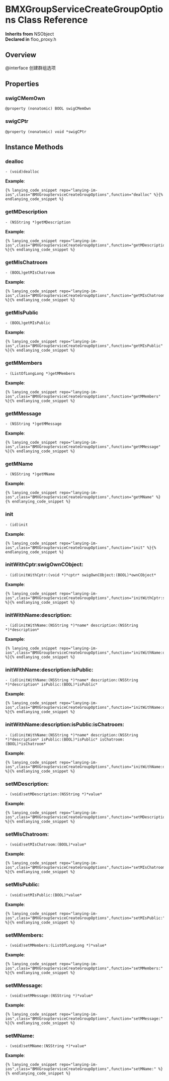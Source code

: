 # BMXGroupServiceCreateGroupOptions Class Reference

  **Inherits from** NSObject  
  **Declared in** floo_proxy.h  

## Overview

@interface 创建群组选项

## Properties

<a name="//api/name/swigCMemOwn" title="swigCMemOwn"></a>
### swigCMemOwn

`@property (nonatomic) BOOL swigCMemOwn`

<a name="//api/name/swigCPtr" title="swigCPtr"></a>
### swigCPtr

`@property (nonatomic) void *swigCPtr`

<a title="Instance Methods" name="instance_methods"></a>
## Instance Methods

<a name="//api/name/dealloc" title="dealloc"></a>
### dealloc

`- (void)dealloc`

<a name="//api/name/getMDescription" title="getMDescription"></a>
**Example**:
```
{% lanying_code_snippet repo="lanying-im-ios",class="BMXGroupServiceCreateGroupOptions",function="dealloc" %}{% endlanying_code_snippet %}
```
### getMDescription

`- (NSString *)getMDescription`

<a name="//api/name/getMIsChatroom" title="getMIsChatroom"></a>
**Example**:
```
{% lanying_code_snippet repo="lanying-im-ios",class="BMXGroupServiceCreateGroupOptions",function="getMDescription" %}{% endlanying_code_snippet %}
```
### getMIsChatroom

`- (BOOL)getMIsChatroom`

<a name="//api/name/getMIsPublic" title="getMIsPublic"></a>
**Example**:
```
{% lanying_code_snippet repo="lanying-im-ios",class="BMXGroupServiceCreateGroupOptions",function="getMIsChatroom" %}{% endlanying_code_snippet %}
```
### getMIsPublic

`- (BOOL)getMIsPublic`

<a name="//api/name/getMMembers" title="getMMembers"></a>
**Example**:
```
{% lanying_code_snippet repo="lanying-im-ios",class="BMXGroupServiceCreateGroupOptions",function="getMIsPublic" %}{% endlanying_code_snippet %}
```
### getMMembers

`- (ListOfLongLong *)getMMembers`

<a name="//api/name/getMMessage" title="getMMessage"></a>
**Example**:
```
{% lanying_code_snippet repo="lanying-im-ios",class="BMXGroupServiceCreateGroupOptions",function="getMMembers" %}{% endlanying_code_snippet %}
```
### getMMessage

`- (NSString *)getMMessage`

<a name="//api/name/getMName" title="getMName"></a>
**Example**:
```
{% lanying_code_snippet repo="lanying-im-ios",class="BMXGroupServiceCreateGroupOptions",function="getMMessage" %}{% endlanying_code_snippet %}
```
### getMName

`- (NSString *)getMName`

<a name="//api/name/init" title="init"></a>
**Example**:
```
{% lanying_code_snippet repo="lanying-im-ios",class="BMXGroupServiceCreateGroupOptions",function="getMName" %}{% endlanying_code_snippet %}
```
### init

`- (id)init`

<a name="//api/name/initWithCptr:swigOwnCObject:" title="initWithCptr:swigOwnCObject:"></a>
**Example**:
```
{% lanying_code_snippet repo="lanying-im-ios",class="BMXGroupServiceCreateGroupOptions",function="init" %}{% endlanying_code_snippet %}
```
### initWithCptr:swigOwnCObject:

`- (id)initWithCptr:(void *)*cptr* swigOwnCObject:(BOOL)*ownCObject*`

<a name="//api/name/initWithName:description:" title="initWithName:description:"></a>
**Example**:
```
{% lanying_code_snippet repo="lanying-im-ios",class="BMXGroupServiceCreateGroupOptions",function="initWithCptr:swigOwnCObject:" %}{% endlanying_code_snippet %}
```
### initWithName:description:

`- (id)initWithName:(NSString *)*name* description:(NSString *)*description*`

<a name="//api/name/initWithName:description:isPublic:" title="initWithName:description:isPublic:"></a>
**Example**:
```
{% lanying_code_snippet repo="lanying-im-ios",class="BMXGroupServiceCreateGroupOptions",function="initWithName:description:" %}{% endlanying_code_snippet %}
```
### initWithName:description:isPublic:

`- (id)initWithName:(NSString *)*name* description:(NSString *)*description* isPublic:(BOOL)*isPublic*`

<a name="//api/name/initWithName:description:isPublic:isChatroom:" title="initWithName:description:isPublic:isChatroom:"></a>
**Example**:
```
{% lanying_code_snippet repo="lanying-im-ios",class="BMXGroupServiceCreateGroupOptions",function="initWithName:description:isPublic:" %}{% endlanying_code_snippet %}
```
### initWithName:description:isPublic:isChatroom:

`- (id)initWithName:(NSString *)*name* description:(NSString *)*description* isPublic:(BOOL)*isPublic* isChatroom:(BOOL)*isChatroom*`

<a name="//api/name/setMDescription:" title="setMDescription:"></a>
**Example**:
```
{% lanying_code_snippet repo="lanying-im-ios",class="BMXGroupServiceCreateGroupOptions",function="initWithName:description:isPublic:isChatroom:" %}{% endlanying_code_snippet %}
```
### setMDescription:

`- (void)setMDescription:(NSString *)*value*`

<a name="//api/name/setMIsChatroom:" title="setMIsChatroom:"></a>
**Example**:
```
{% lanying_code_snippet repo="lanying-im-ios",class="BMXGroupServiceCreateGroupOptions",function="setMDescription:" %}{% endlanying_code_snippet %}
```
### setMIsChatroom:

`- (void)setMIsChatroom:(BOOL)*value*`

<a name="//api/name/setMIsPublic:" title="setMIsPublic:"></a>
**Example**:
```
{% lanying_code_snippet repo="lanying-im-ios",class="BMXGroupServiceCreateGroupOptions",function="setMIsChatroom:" %}{% endlanying_code_snippet %}
```
### setMIsPublic:

`- (void)setMIsPublic:(BOOL)*value*`

<a name="//api/name/setMMembers:" title="setMMembers:"></a>
**Example**:
```
{% lanying_code_snippet repo="lanying-im-ios",class="BMXGroupServiceCreateGroupOptions",function="setMIsPublic:" %}{% endlanying_code_snippet %}
```
### setMMembers:

`- (void)setMMembers:(ListOfLongLong *)*value*`

<a name="//api/name/setMMessage:" title="setMMessage:"></a>
**Example**:
```
{% lanying_code_snippet repo="lanying-im-ios",class="BMXGroupServiceCreateGroupOptions",function="setMMembers:" %}{% endlanying_code_snippet %}
```
### setMMessage:

`- (void)setMMessage:(NSString *)*value*`

<a name="//api/name/setMName:" title="setMName:"></a>
**Example**:
```
{% lanying_code_snippet repo="lanying-im-ios",class="BMXGroupServiceCreateGroupOptions",function="setMMessage:" %}{% endlanying_code_snippet %}
```
### setMName:

`- (void)setMName:(NSString *)*value*`

**Example**:
```
{% lanying_code_snippet repo="lanying-im-ios",class="BMXGroupServiceCreateGroupOptions",function="setMName:" %}{% endlanying_code_snippet %}
```
